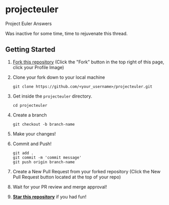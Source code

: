 # projecteuler
Project Euler Answers

Was inactive for some time, time to rejuvenate this thread.

## Getting Started
1. [Fork this repository](https://github.com/akram-rameez/projecteuler.git) (Click the "Fork" button in the top right of this page, click your Profile Image)

2. Clone your fork down to your local machine

    ```
    git clone https://github.com/<your_username>/projecteuler.git
    ```
    
3. Get inside the `projecteuler` directory.

    ```
    cd projecteuler
    ```
    
4. Create a branch

    ```
    git checkout -b branch-name
    ```

5. Make your changes!

6. Commit and Push!

    ```
    git add .
    git commit -m 'commit message'
    git push origin branch-name
    ```

7. Create a New Pull Request from your forked repository (Click the New Pull Request button located at the top of your repo)

8. Wait for your PR review and merge approval!

9.  [__Star this repository__](https://github.com/akram-rameez/projecteuler) if you had fun!
